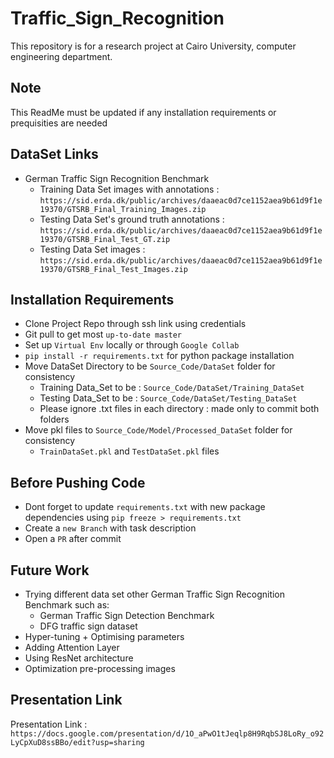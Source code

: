 # Traffic_Sign_Recognition
This repository is for a research project at Cairo University, computer engineering department.

## Note 
This ReadMe must be updated if any installation requirements or prequisities are needed

## DataSet Links
- German Traffic Sign Recognition Benchmark
	- Training Data Set images with annotations : `https://sid.erda.dk/public/archives/daaeac0d7ce1152aea9b61d9f1e19370/GTSRB_Final_Training_Images.zip`
	- Testing Data Set's ground truth annotations : `https://sid.erda.dk/public/archives/daaeac0d7ce1152aea9b61d9f1e19370/GTSRB_Final_Test_GT.zip`
	- Testing Data Set images : `https://sid.erda.dk/public/archives/daaeac0d7ce1152aea9b61d9f1e19370/GTSRB_Final_Test_Images.zip`

## Installation Requirements
- Clone Project Repo through ssh link using credentials
- Git pull to get most `up-to-date master`
- Set up `Virtual Env` locally or through `Google Collab`
- `pip install -r requirements.txt` for python package installation
- Move DataSet Directory to be `Source_Code/DataSet` folder for consistency
	- Training Data_Set to be : ``Source_Code/DataSet/Training_DataSet``
	- Testing Data_Set to be : ``Source_Code/DataSet/Testing_DataSet``
	- Please ignore .txt files in each directory : made only to commit both folders
- Move pkl files to `Source_Code/Model/Processed_DataSet` folder for consistency
	- `TrainDataSet.pkl` and `TestDataSet.pkl` files
	
## Before Pushing Code
- Dont forget to update ``requirements.txt`` with new package dependencies using `pip freeze > requirements.txt`
- Create a ``new Branch`` with task description
- Open a `PR` after commit

## Future Work 
- Trying different data set other German Traffic Sign Recognition Benchmark such as:
	- German Traffic Sign Detection Benchmark
	- DFG traffic sign dataset
- Hyper-tuning + Optimising parameters
- Adding Attention Layer
- Using ResNet architecture
- Optimization pre-processing images

## Presentation Link
Presentation Link : `https://docs.google.com/presentation/d/1O_aPwO1tJeqlp8H9RqbSJ8LoRy_o92LyCpXuD8ssBBo/edit?usp=sharing`
